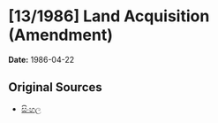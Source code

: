 # [13/1986] Land Acquisition (Amendment)

**Date:** 1986-04-22

## Original Sources

- [සිංහල](https://documents.gov.lk/view/acts/1986/4/13-1986_S.pdf)
